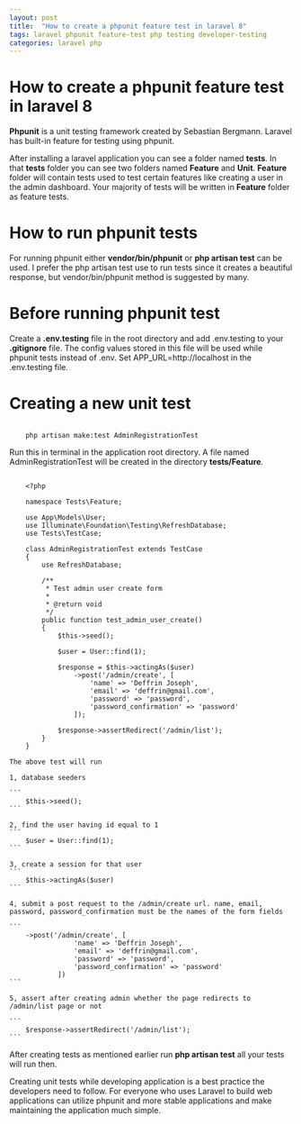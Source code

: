 ```yaml
---
layout: post
title:  "How to create a phpunit feature test in laravel 8"
tags: laravel phpunit feature-test php testing developer-testing
categories: laravel php
---
```


# How to create a phpunit feature test in laravel 8

**Phpunit** is a unit testing framework created by Sebastian Bergmann. Laravel has built-in feature for testing using phpunit.

After installing a laravel application you can see a folder named **tests**. In that **tests** folder you can see two folders named **Feature** and **Unit**. **Feature** folder will contain tests used to test certain features like creating a user in the admin dashboard.
Your majority of tests will be written in **Feature** folder as feature tests.

# How to run phpunit tests

For running phpunit either **vendor/bin/phpunit** or  **php artisan test** can be used. I prefer the php artisan test use to run tests since it creates a beautiful response, but vendor/bin/phpunit method is suggested by many.

# Before running phpunit test

Create a **.env.testing** file in the root directory and add .env.testing to your **.gitignore** file. The config values stored in this file will be used while phpunit tests instead of .env. Set APP_URL=http://localhost in the .env.testing file.

# Creating a new unit test

```

	php artisan make:test AdminRegistrationTest

```

Run this in terminal in the application root directory. A file named AdminRegistrationTest will be created in the directory **tests/Feature**.


```

	<?php

	namespace Tests\Feature;

	use App\Models\User;
	use Illuminate\Foundation\Testing\RefreshDatabase;
	use Tests\TestCase;

	class AdminRegistrationTest extends TestCase
	{
	    use RefreshDatabase;

	    /**
	     * Test admin user create form
	     *
	     * @return void
	     */
	    public function test_admin_user_create()
	    {
	        $this->seed();

	        $user = User::find(1);

	        $response = $this->actingAs($user)
	            ->post('/admin/create', [
	                'name' => 'Deffrin Joseph',
	                'email' => 'deffrin@gmail.com',
	                'password' => 'password',
	                'password_confirmation' => 'password'
	            ]);

	        $response->assertRedirect('/admin/list');
	    }
	}

```
	The above test will run

	1, database seeders
	
	```
		$this->seed();
	```

	2, find the user having id equal to 1
	```
		$user = User::find(1);
	```

	3, create a session for that user
	```
		$this->actingAs($user) 
	```

	4, submit a post request to the /admin/create url. name, email, password, password_confirmation must be the names of the form fields

	```
		->post('/admin/create', [
	                'name' => 'Deffrin Joseph',
	                'email' => 'deffrin@gmail.com',
	                'password' => 'password',
	                'password_confirmation' => 'password'
	            ])
	```

	5, assert after creating admin whether the page redirects to /admin/list page or not

	```
		$response->assertRedirect('/admin/list');
	```



After creating tests as mentioned earlier run **php artisan test** all your tests will run then.

Creating unit tests while developing application is a best practice the developers need to follow. For everyone who uses Laravel to build web applications can utilize phpunit and more stable applications and make maintaining the application much simple.